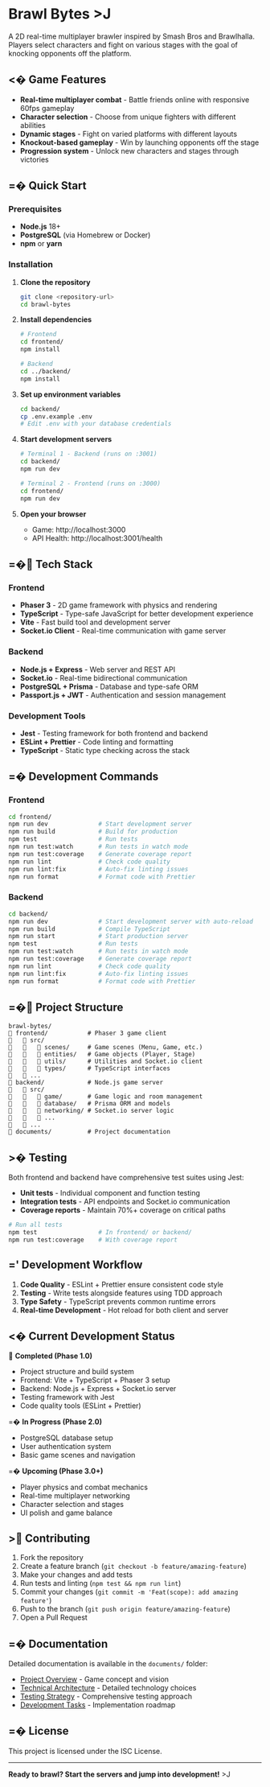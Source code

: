 # Brawl Bytes >J

A 2D real-time multiplayer brawler inspired by Smash Bros and Brawlhalla. Players select characters and fight on various stages with the goal of knocking opponents off the platform.

## <� Game Features

- **Real-time multiplayer combat** - Battle friends online with responsive 60fps gameplay
- **Character selection** - Choose from unique fighters with different abilities
- **Dynamic stages** - Fight on varied platforms with different layouts
- **Knockout-based gameplay** - Win by launching opponents off the stage
- **Progression system** - Unlock new characters and stages through victories

## =� Quick Start

### Prerequisites

- **Node.js** 18+ 
- **PostgreSQL** (via Homebrew or Docker)
- **npm** or **yarn**

### Installation

1. **Clone the repository**
   ```bash
   git clone <repository-url>
   cd brawl-bytes
   ```

2. **Install dependencies**
   ```bash
   # Frontend
   cd frontend/
   npm install
   
   # Backend  
   cd ../backend/
   npm install
   ```

3. **Set up environment variables**
   ```bash
   cd backend/
   cp .env.example .env
   # Edit .env with your database credentials
   ```

4. **Start development servers**
   ```bash
   # Terminal 1 - Backend (runs on :3001)
   cd backend/
   npm run dev
   
   # Terminal 2 - Frontend (runs on :3000)
   cd frontend/
   npm run dev
   ```

5. **Open your browser**
   - Game: http://localhost:3000
   - API Health: http://localhost:3001/health

## =� Tech Stack

### Frontend
- **Phaser 3** - 2D game framework with physics and rendering
- **TypeScript** - Type-safe JavaScript for better development experience  
- **Vite** - Fast build tool and development server
- **Socket.io Client** - Real-time communication with game server

### Backend
- **Node.js + Express** - Web server and REST API
- **Socket.io** - Real-time bidirectional communication
- **PostgreSQL + Prisma** - Database and type-safe ORM
- **Passport.js + JWT** - Authentication and session management

### Development Tools
- **Jest** - Testing framework for both frontend and backend
- **ESLint + Prettier** - Code linting and formatting
- **TypeScript** - Static type checking across the stack

## =� Development Commands

### Frontend
```bash
cd frontend/
npm run dev              # Start development server
npm run build            # Build for production
npm test                 # Run tests
npm run test:watch       # Run tests in watch mode
npm run test:coverage    # Generate coverage report
npm run lint             # Check code quality
npm run lint:fix         # Auto-fix linting issues
npm run format           # Format code with Prettier
```

### Backend
```bash
cd backend/
npm run dev              # Start development server with auto-reload
npm run build            # Compile TypeScript
npm run start            # Start production server
npm test                 # Run tests
npm run test:watch       # Run tests in watch mode
npm run test:coverage    # Generate coverage report
npm run lint             # Check code quality
npm run lint:fix         # Auto-fix linting issues
npm run format           # Format code with Prettier
```

## =� Project Structure

```
brawl-bytes/
   frontend/           # Phaser 3 game client
      src/
         scenes/     # Game scenes (Menu, Game, etc.)
         entities/   # Game objects (Player, Stage)
         utils/      # Utilities and Socket.io client
         types/      # TypeScript interfaces
      ...
   backend/            # Node.js game server
      src/
         game/       # Game logic and room management
         database/   # Prisma ORM and models
         networking/ # Socket.io server logic
         ...
      ...
   documents/          # Project documentation
```

## >� Testing

Both frontend and backend have comprehensive test suites using Jest:

- **Unit tests** - Individual component and function testing
- **Integration tests** - API endpoints and Socket.io communication
- **Coverage reports** - Maintain 70%+ coverage on critical paths

```bash
# Run all tests
npm test                 # In frontend/ or backend/
npm run test:coverage    # With coverage report
```

## =' Development Workflow

1. **Code Quality** - ESLint + Prettier ensure consistent code style
2. **Testing** - Write tests alongside features using TDD approach
3. **Type Safety** - TypeScript prevents common runtime errors
4. **Real-time Development** - Hot reload for both client and server

## <� Current Development Status

 **Completed (Phase 1.0)**
- Project structure and build system
- Frontend: Vite + TypeScript + Phaser 3 setup
- Backend: Node.js + Express + Socket.io server
- Testing framework with Jest
- Code quality tools (ESLint + Prettier)

=� **In Progress (Phase 2.0)**
- PostgreSQL database setup
- User authentication system
- Basic game scenes and navigation

=� **Upcoming (Phase 3.0+)**
- Player physics and combat mechanics
- Real-time multiplayer networking
- Character selection and stages
- UI polish and game balance

## > Contributing

1. Fork the repository
2. Create a feature branch (`git checkout -b feature/amazing-feature`)
3. Make your changes and add tests
4. Run tests and linting (`npm test && npm run lint`)
5. Commit your changes (`git commit -m 'Feat(scope): add amazing feature'`)
6. Push to the branch (`git push origin feature/amazing-feature`)
7. Open a Pull Request

## =� Documentation

Detailed documentation is available in the `documents/` folder:

- [Project Overview](documents/projectoverview.md) - Game concept and vision
- [Technical Architecture](documents/techstack.md) - Detailed technology choices
- [Testing Strategy](documents/testing.md) - Comprehensive testing approach
- [Development Tasks](documents/tasks/tasks-mvp-implementation.md) - Implementation roadmap

## =� License

This project is licensed under the ISC License.

---

**Ready to brawl? Start the servers and jump into development!** >J